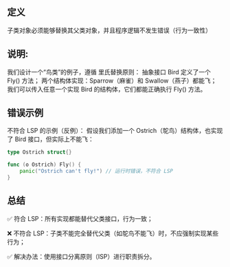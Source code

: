 ## 定义
子类对象必须能够替换其父类对象，并且程序逻辑不发生错误（行为一致性）

## 说明:

我们设计一个“鸟类”的例子，遵循 里氏替换原则：
抽象接口 Bird 定义了一个 Fly() 方法；
两个结构体实现：Sparrow（麻雀）和 Swallow（燕子）都能飞；
我们可以传入任意一个实现 Bird 的结构体，它们都能正确执行 Fly() 方法。

## 错误示例
不符合 LSP 的示例（反例）：
假设我们添加一个 Ostrich（鸵鸟）结构体，也实现了 Bird 接口，但实际上不能飞：
```go
type Ostrich struct{}

func (o Ostrich) Fly() {
	panic("Ostrich can't fly!") // 运行时错误，不符合 LSP
}
```

## 总结
✅ 符合 LSP：所有实现都能替代父类接口，行为一致；

❌ 不符合 LSP：子类不能完全替代父类（如鸵鸟不能飞）时，不应强制实现某些行为；

✅ 解决办法：使用接口分离原则（ISP）进行职责拆分。
